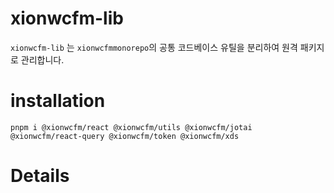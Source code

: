 # xionwcfm-lib

`xionwcfm-lib` 는 `xionwcfmmonorepo`의 공통 코드베이스 유틸을 분리하여 원격 패키지로 관리합니다.

# installation

```
pnpm i @xionwcfm/react @xionwcfm/utils @xionwcfm/jotai @xionwcfm/react-query @xionwcfm/token @xionwcfm/xds
```

# Details

[]()